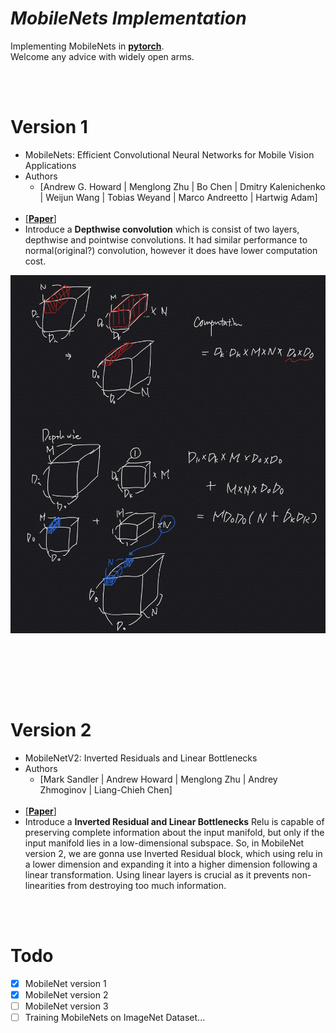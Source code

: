 # _*MobileNets Implementation*_

Implementing MobileNets in [**pytorch**](https://pytorch.org).  
Welcome any advice with widely open arms.


<br></br>
# Version 1
- MobileNets: Efficient Convolutional Neural Networks for Mobile Vision
Applications
- Authors
  - [Andrew G. Howard | Menglong Zhu | Bo Chen | Dmitry Kalenichenko |
Weijun Wang | Tobias Weyand | Marco Andreetto | Hartwig Adam]
  <br></br>
- [[**Paper**]](https://arxiv.org/abs/1704.04861)
- Introduce a **Depthwise convolution** which is consist of two layers, depthwise and pointwise convolutions.
It had similar performance to normal(original?) convolution, however it does have lower computation cost.
<p align="center">
    <img src='./imgs/MobileNet_v1.PNG' >
</p>
<br></br>

<br></br>
# Version 2
- MobileNetV2: Inverted Residuals and Linear Bottlenecks
- Authors
  - [Mark Sandler | Andrew Howard | Menglong Zhu | Andrey Zhmoginov | Liang-Chieh Chen]
  <br></br>
- [[**Paper**]](https://arxiv.org/abs/1801.04381)
- Introduce a **Inverted Residual and Linear Bottlenecks** Relu is capable of preserving complete information about the input manifold,
 but only if the input manifold lies in a low-dimensional subspace. So, in MobileNet version 2, we are gonna use Inverted Residual block,
 which using relu in a lower dimension and expanding it into a higher dimension following a linear transformation.
 Using linear layers is crucial as it prevents non-linearities from destroying too much information.


<br></br>
# Todo
- [x] MobileNet version 1
- [x] MobileNet version 2
- [ ] MobileNet version 3
- [ ] Training MobileNets on ImageNet Dataset...